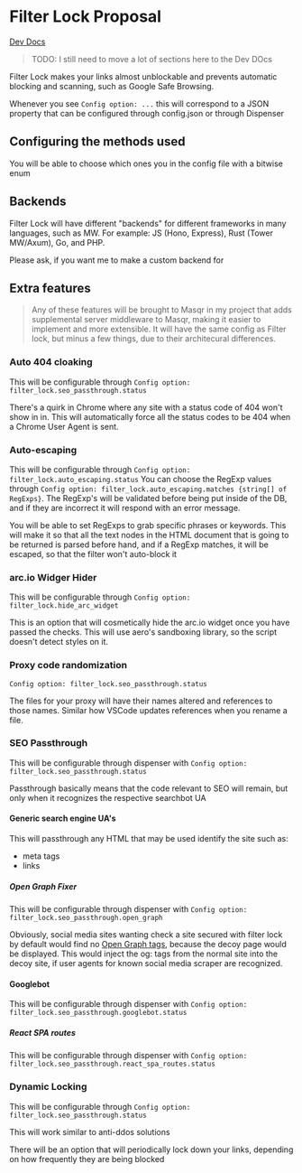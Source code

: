 # Filter Lock Proposal

[Dev Docs](./DEV.md)

> TODO: I still need to move a lot of sections here to the Dev DOcs

Filter Lock makes your links almost unblockable and prevents automatic blocking and scanning, such as Google Safe Browsing.

Whenever you see `Config option: ...` this will correspond to a JSON property that can be configured through config.json or through Dispenser

## Configuring the methods used

You will be able to choose which ones you in the config file with a bitwise enum

## Backends

Filter Lock will have different "backends" for different frameworks in many languages, such as MW. For example: JS (Hono, Express), Rust (Tower MW/Axum), Go, and PHP.

Please ask, if you want me to make a custom backend for

## Extra features

> Any of these features will be brought to Masqr in my project that adds supplemental server middleware to Masqr, making it easier to implement and more extensible. It will have the same config as Filter lock, but minus a few things, due to their architecural differences.

### Auto 404 cloaking

This will be configurable through `Config option: filter_lock.seo_passthrough.status`

There's a quirk in Chrome where any site with a status code of 404 won't show in in. This will automatically force all the status codes to be 404 when a Chrome User Agent is sent.

### Auto-escaping

This will be configurable through `Config option: filter_lock.auto_escaping.status`
You can choose the RegExp values through `Config option: filter_lock.auto_escaping.matches {string[] of RegExps}`. The RegExp's will be validated before being put inside of the DB, and if they are incorrect it will respond with an error message.

You will be able to set RegExps to grab specific phrases or keywords. This will make it so that all the text nodes in the HTML document that is going to be returned is parsed before hand, and if a RegExp matches, it will be escaped, so that the filter won't auto-block it

### arc.io Widger Hider

This will be configurable through `Config option: filter_lock.hide_arc_widget`

This is an option that will cosmetically hide the arc.io widget once you have passed the checks. This will use aero's sandboxing library, so the script doesn't detect styles on it.

### Proxy code randomization

`Config option: filter_lock.seo_passthrough.status`

The files for your proxy will have their names altered and references to those names. Similar how VSCode updates references when you rename a file.

### SEO Passthrough

This will be configurable through dispenser with `Config option: filter_lock.seo_passthrough.status`

Passthrough basically means that the code relevant to SEO will remain, but only when it recognizes the respective searchbot UA

#### Generic search engine UA's

This will passthrough any HTML that may be used identify the site such as:

- meta tags
- links

##### Open Graph Fixer

This will be configurable through dispenser with `Config option: filter_lock.seo_passthrough.open_graph`

Obviously, social media sites wanting check a site secured with filter lock by default would find no [Open Graph tags](https://ogp.me/), because the decoy page would be displayed. This would inject the og: tags from the normal site into the decoy site, if user agents for known social media scraper are recognized.

#### Googlebot

This will be configurable through dispenser with `Config option: filter_lock.seo_passthrough.googlebot.status`

##### React SPA routes

This will be configurable through dispenser with `Config option: filter_lock.seo_passthrough.react_spa_routes.status`

### Dynamic Locking

This will be configurable through `Config option: filter_lock.seo_passthrough.status`

This will work similar to anti-ddos solutions

There will be an option that will periodically lock down your links, depending on how frequently they are being blocked
